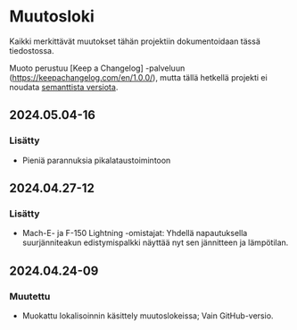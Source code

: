 # Muutosloki

Kaikki merkittävät muutokset tähän projektiin dokumentoidaan tässä tiedostossa.

Muoto perustuu [Keep a Changelog] -palveluun (https://keepachangelog.com/en/1.0.0/),
mutta tällä hetkellä projekti ei noudata [semanttista versiota](https://semver.org/spec/v2.0.0.html).

## 2024.05.04-16
### Lisätty
- Pieniä parannuksia pikalataustoimintoon

## 2024.04.27-12
### Lisätty
- Mach-E- ja F-150 Lightning -omistajat: Yhdellä napautuksella suurjänniteakun edistymispalkki näyttää nyt sen jännitteen ja lämpötilan.

## 2024.04.24-09
### Muutettu
- Muokattu lokalisoinnin käsittely muutoslokeissa; Vain GitHub-versio.

